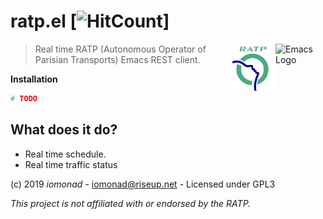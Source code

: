 # ratp.el [![HitCount](http://hits.dwyl.io/ratp/ratp.el.svg)]

<a href="https://github.com/iomonad/ratp.el"><img
  src="https://www.gnu.org/software/emacs/images/emacs.png" alt="Emacs Logo"
  width="80" height="80" align="right"></a> 
<a href="https://github.com/iomonad/ratp.el"><img
  src="https://raw.githubusercontent.com/iomonad/ratp.el/master/.github/logo.png" alt="RATP Logo"
  width="80" height="80" align="right"></a>

  > Real time RATP (Autonomous Operator of Parisian Transports) Emacs REST client.
 
**Installation**

```bash
# TODO
```
## What does it do?

* Real time schedule.
* Real time traffic status


(c) 2019 *iomonad* - <iomonad@riseup.net> - Licensed under GPL3

*This project is not affiliated with or endorsed by the RATP.*
